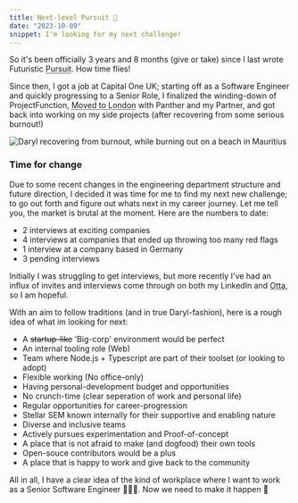 ```yaml
---
title: Next-level Pursuit 🐣
date: "2023-10-09"
snippet: I'm looking for my next challenge!
---
```


So it's been officially 3 years and 8 months (give or take) since I last wrote Futuristic <Abbr title="Futuristic Pursuit" link="https://darylcecile.net/notes/futuristic-pursuit">Pursuit</Abbr>. How time flies!

Since then, I got a job at Capital One UK; starting off as a Software Engineer and quickly progressing to a Senior Role, I finalized the winding-down of ProjectFunction, <Abbr title="Moving out" link="https://darylcecile.net/notes/moving-out-notts">Moved to London</Abbr> with Panther and my Partner, and got back into working on my side projects (after recovering from some serious burnout!)

![Daryl recovering from burnout, while burning out on a beach in Mauritius](/images/mauritius-beach-profile-2023.jpg)


### Time for change

Due to some recent changes in the engineering department structure and future direction, I decided it was time for me to find my next new challenge; to go out forth and figure out whats next in my career journey. Let me tell you, the market is brutal at the moment. Here are the numbers to date:

- 2 interviews at exciting companies
- 4 interviews at companies that ended up throwing too many red flags
- 1 interview at a company based in Germany
- 3 pending interviews

Initially I was struggling to get interviews, but more recently I've had an influx of invites and interviews come through on both my LinkedIn and <Abbr title="Otta Jobs" link="https://otta.com">Otta</Abbr>, so I am hopeful.

With an aim to follow traditions (and in true Daryl-fashion), here is a rough idea of what im looking for next:

- A <s>startup-like</s> 'Big-corp' environment would be perfect
- An internal tooling role (Web)
- Team where Node.js + Typescript are part of their toolset (or looking to adopt)
- Flexible working (No office-only)
- Having personal-development budget and opportunities
- No crunch-time (clear seperation of work and personal life)
- Regular opportunities for career-progression
- Stellar SEM known internally for their supportive and enabling nature
- Diverse and inclusive teams
- Actively pursues experimentation and Proof-of-concept
- A place that is not afraid to make (and dogfood) their own tools
- Open-souce contributors would be a plus
- A place that is happy to work and give back to the community

All in all, I have a clear idea of the kind of workplace where I want to work as a Senior Software Engineer 👨🏽‍💻. Now we need to make it happen 🚀
